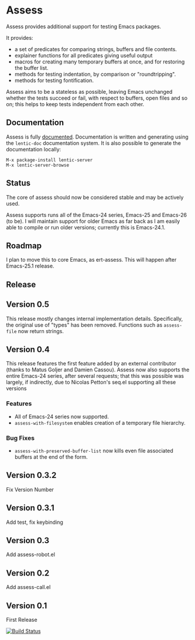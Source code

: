 Assess
========

Assess provides additional support for testing Emacs packages.

It provides:
  - a set of predicates for comparing strings, buffers and file contents.
  - explainer functions for all predicates giving useful output
  - macros for creating many temporary buffers at once, and for restoring the
    buffer list.
  - methods for testing indentation, by comparison or "roundtripping".
  - methods for testing fontification.

Assess aims to be a stateless as possible, leaving Emacs unchanged whether
the tests succeed or fail, with respect to buffers, open files and so on; this
helps to keep tests independent from each other.

Documentation
-------------

Assess is fully
[documented](http://homepages.cs.ncl.ac.uk/phillip.lord/lentic/assess-doc.html).
Documentation is written and generating using the `lentic-doc` documentation
system. It is also possible to generate the documentation locally:

    M-x package-install lentic-server
    M-x lentic-server-browse


Status
------

The core of assess should now be considered stable and may be actively used.

Assess supports runs all of the Emacs-24 series, Emacs-25 and Emacs-26 (to
be). I will maintain support for older Emacs as far back as I am easily able
to compile or run older versions; currently this is Emacs-24.1.

Roadmap
-------

I plan to move this to core Emacs, as ert-assess. This will happen after
Emacs-25.1 release.

Release
-------

## Version 0.5

This release mostly changes internal implementation
details. Specifically, the original use of "types" has been
removed. Functions such as `assess-file` now return strings.


## Version 0.4

This release features the first feature added by an external contributor
(thanks to Matus Goljer and Damien Cassou). Assess now also supports the
entire Emacs-24 series, after several requests; that this was possible was
largely, if indirectly, due to Nicolas Petton's seq.el supporting all these
versions

### Features

- All of Emacs-24 series now supported.
- `assess-with-filesystem` enables creation of a temporary file hierarchy.

### Bug Fixes
 - `assess-with-preserved-buffer-list` now kills even file associated buffers
   at the end of the form.

## Version 0.3.2

Fix Version Number

## Version 0.3.1

Add test, fix keybinding

## Version 0.3

Add assess-robot.el

## Version 0.2

Add assess-call.el

## Version 0.1

First Release

[![Build Status](https://travis-ci.org/phillord/assess.svg)](https://travis-ci.org/phillord/assess)
